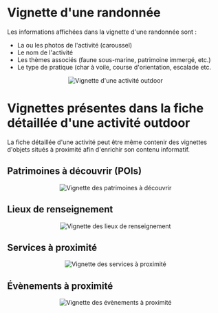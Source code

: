 # Vignette d'une randonnée

Les informations affichées dans la vignette d'une randonnée sont :

- La ou les photos de l'activité (caroussel) 
- Le nom de l'activité
- Les thèmes associés (faune sous-marine, patrimoine immergé, etc.)
- Le type de pratique (char à voile, course d'orientation, escalade etc.

<center>
  <a title="Vignette d'une activité outdoor"><img src="/components/card_outdoor.jpg" alt="Vignette d'une activité outdoor"></a>
</center>

# Vignettes présentes dans la fiche détaillée d'une activité outdoor

La fiche détaillée d'une activité peut être même contenir des vignettes d'objets situés à proximité afin d'enrichir son contenu informatif.

## Patrimoines à découvrir (POIs)

<center>
  <a title="Vignette des patrimoines à découvrir"><img src="/components/card_outdoor_poi.jpg" alt="Vignette des patrimoines à découvrir"></a>
</center>

## Lieux de renseignement

<center>
  <a title="Vignette des lieux de renseignement"><img src="/components/card_outdoor_informationdesk.jpg" alt="Vignette des lieux de renseignement"></a>
</center>

## Services à proximité

<center>
  <a title="Vignette des services à proximité"><img src="/components/card_outdoor_touristic_content.jpg" alt="Vignette des services à proximité"></a>
</center>

## Évènements à proximité

<center>
  <a title="Vignette des évènements à proximité"><img src="/components/card_outdoor_touristic_event.jpg" alt="Vignette des évènements à proximité"></a>
</center>